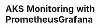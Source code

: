 # AKS Monitoring with PrometheusGrafana                                                                                                                                                                                                                                                                                                                                                                                                                                                                                                                                                                                           
